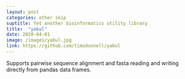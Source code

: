 ```yaml
---
layout: post
categories: other skip
suptitle: Yet another bioinformatics utility library
title:  "yabul"
date: 2020-04-01
image: /images/yabul.jpg
link: https://github.com/timodonnell/yabul
---
```

Supports pairwise sequence alignment and fasta reading and writing directly
from pandas data frames.